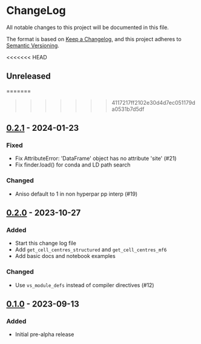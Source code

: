 # ChangeLog
All notable changes to this project will be documented in this file.

The format is based on [Keep a Changelog](https://keepachangelog.com/en/1.1.0/),
and this project adheres to [Semantic Versioning](https://semver.org/spec/v2.0.0.html).

<<<<<<< HEAD
## Unreleased


=======
>>>>>>> 4117217ff2102e30d4d7ec051179da0531b7d5df
## [0.2.1] - 2024-01-23
### Fixed
- Fix AttributeError: 'DataFrame' object has no attribute 'site' (#21)
- Fix finder.load() for conda and LD path search

### Changed
- Aniso default to 1 in non hyperpar pp interp (#19)

## [0.2.0] - 2023-10-27
### Added
- Start this change log file
- Add `get_cell_centres_structured` and `get_cell_centres_mf6`
- Add basic docs and notebook examples

### Changed
- Use `vs_module_defs` instead of compiler directives (#12)

## [0.1.0] - 2023-09-13
### Added
- Initial pre-alpha release

[0.2.1]: https://github.com/pypest/pypestutils/compare/v0.2.0...v0.2.1
[0.2.0]: https://github.com/pypest/pypestutils/compare/v0.1.0...v0.2.0
[0.1.0]: https://github.com/pypest/pypestutils/releases/tag/v0.1.0
